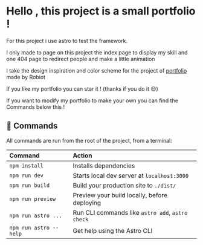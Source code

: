 # Hello , this project is a small portfolio !

For this project i use astro to test the framework.

I only made to page on this project the index page to display my skill and one 404 page to redirect people and make a little animation

I take the design inspiration and color scheme for the project of [portfolio](https://robiot.dev/) made by Robiot

If you like my portfolio you can star it ! (thanks if you do it 😍)

If you want to modify my portfolio to make your own you can find the Commands below this !

## 🧞 Commands

All commands are run from the root of the project, from a terminal:

| Command                | Action                                           |
| :--------------------- | :----------------------------------------------- |
| `npm install`          | Installs dependencies                            |
| `npm run dev`          | Starts local dev server at `localhost:3000`      |
| `npm run build`        | Build your production site to `./dist/`          |
| `npm run preview`      | Preview your build locally, before deploying     |
| `npm run astro ...`    | Run CLI commands like `astro add`, `astro check` |
| `npm run astro --help` | Get help using the Astro CLI                     |
